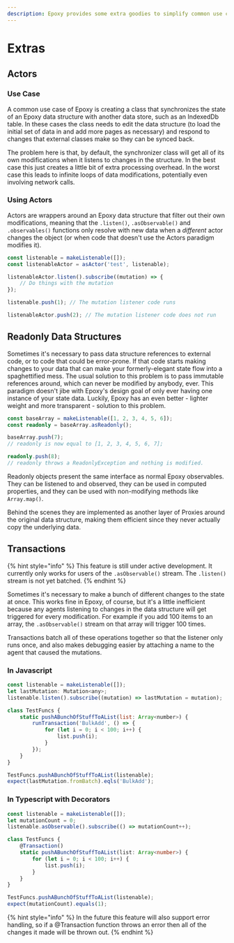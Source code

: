 ```yaml
---
description: Epoxy provides some extra goodies to simplify common use cases.
---
```


# Extras

## Actors

### Use Case

A common use case of Epoxy is creating a class that synchronizes the state of an Epoxy data structure with another data store, such as an IndexedDb table. In these cases the class needs to edit the data structure \(to load the initial set of data in and add more pages as necessary\) and respond to changes that external classes make so they can be synced back.

The problem here is that, by default, the synchronizer class will get all of its own modifications when it listens to changes in the structure. In the best case this just creates a little bit of extra processing overhead. In the worst case this leads to infinite loops of data modifications, potentially even involving network calls.

### Using Actors

Actors are wrappers around an Epoxy data structure that filter out their own modifications, meaning that the `.listen()`, `.asObservable()` and `.observables()` functions only resolve with new data when a _different_ actor changes the object \(or when code that doesn't use the Actors paradigm modifies it\).

```typescript
const listenable = makeListenable([]);
const listenableActor = asActor('test', listenable);

listenableActor.listen().subscribe((mutation) => {
    // Do things with the mutation
});

listenable.push(1); // The mutation listener code runs

listenableActor.push(2); // The mutation listener code does not run
```

## Readonly Data Structures

Sometimes it's necessary to pass data structure references to external code, or to code that could be error-prone. If that code starts making changes to your data that can make your formerly-elegant state flow into a spaghettified mess. The usual solution to this problem is to pass immutable references around, which can never be modified by anybody, ever. This paradigm doesn't jibe with Epoxy's design goal of only ever having one instance of your state data. Luckily, Epoxy has an even better - lighter weight and more transparent - solution to this problem.

```typescript
const baseArray = makeListenable([1, 2, 3, 4, 5, 6]);
const readonly = baseArray.asReadonly();

baseArray.push(7);
// readonly is now equal to [1, 2, 3, 4, 5, 6, 7];

readonly.push(8);
// readonly throws a ReadonlyException and nothing is modified.
```

Readonly objects present the same interface as normal Epoxy observables. They can be listened to and observed, they can be used in computed properties, and they can be used with non-modifying methods like `Array.map()`.

Behind the scenes they are implemented as another layer of Proxies around the original data structure, making them efficient since they never actually copy the underlying data.

## Transactions

{% hint style="info" %}
This feature is still under active development. It currently only works for users of the `.asObservable()` stream. The `.listen()` stream is not yet batched.
{% endhint %}

Sometimes it's necessary to make a bunch of different changes to the state at once. This works fine in Epoxy, of course, but it's a little inefficient because any agents listening to changes in the data structure will get triggered for every modification. For example if you add 100 items to an array, the `.asObservable()` stream on that array will trigger 100 times.

Transactions batch all of these operations together so that the listener only runs once, and also makes debugging easier by attaching a name to the agent that caused the mutations.

### In Javascript

```javascript
const listenable = makeListenable([]);
let lastMutation: Mutation<any>;
listenable.listen().subscribe((mutation) => lastMutation = mutation);

class TestFuncs {
    static pushABunchOfStuffToAList(list: Array<number>) {
        runTransaction('BulkAdd', () => {
            for (let i = 0; i < 100; i++) {
                list.push(i);
            }
        });
    }
}

TestFuncs.pushABunchOfStuffToAList(listenable);
expect(lastMutation.fromBatch).eqls('BulkAdd');
```

### In Typescript with Decorators

```typescript
const listenable = makeListenable([]);
let mutationCount = 0;
listenable.asObservable().subscribe(() => mutationCount++);

class TestFuncs {
    @Transaction()
    static pushABunchOfStuffToAList(list: Array<number>) {
        for (let i = 0; i < 100; i++) {
            list.push(i);
        }
    }
}

TestFuncs.pushABunchOfStuffToAList(listenable);
expect(mutationCount).equals(1);
```

{% hint style="info" %}
In the future this feature will also support error handling, so if a @Transaction function throws an error then all of the changes it made will be thrown out.
{% endhint %}



